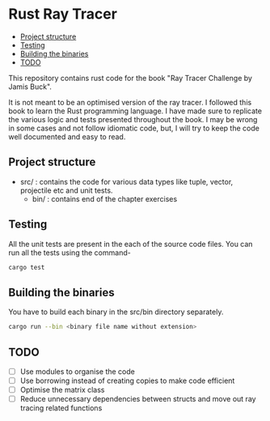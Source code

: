 # Rust Ray Tracer

<!-- toc -->

- [Project structure](#project-structure)
- [Testing](#testing)
- [Building the binaries](#building-the-binaries)
- [TODO](#todo)

<!-- tocstop -->

This repository contains rust code for the book "Ray Tracer Challenge by Jamis Buck".

It is not meant to be an optimised version of the ray tracer. I followed this book to learn the Rust programming language. I have made sure to replicate the various logic and tests presented throughout the book. I may be wrong in some cases and not follow idiomatic code, but, I will try to keep the code well documented and easy to read.

## Project structure

- src/ : contains the code for various data types like tuple, vector, projectile etc and unit tests.
  - bin/ : contains end of the chapter exercises

## Testing

All the unit tests are present in the each of the source code files. You can run all the tests using the command-

```bash
cargo test
```

## Building the binaries

You have to build each binary in the src/bin directory separately.

```bash
cargo run --bin <binary file name without extension>
```

## TODO

- [ ] Use modules to organise the code
- [ ] Use borrowing instead of creating copies to make code efficient
- [ ] Optimise the matrix class
- [ ] Reduce unnecessary dependencies between structs and move out ray tracing related functions
